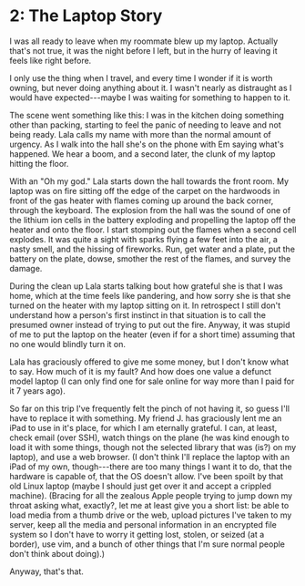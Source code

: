2: The Laptop Story
===================

I was all ready to leave when my roommate blew up my laptop.  Actually that's not true, it was the night before I left, but in the hurry of leaving it feels like right before.

I only use the thing when I travel, and every time I wonder if it is worth owning, but never doing anything about it.  I wasn't nearly as distraught as I would have expected---maybe I was waiting for something to happen to it.

The scene went something like this:  I was in the kitchen doing something other than packing, starting to feel the panic of needing to leave and not being ready.  Lala calls my name with more than the normal amount of urgency.  As I walk into the hall she's on the phone with Em saying what's happened.  We hear a boom, and a second later, the clunk of my laptop hitting the floor.

With an "Oh my god." Lala starts down the hall towards the front room.  My laptop was on fire sitting off the edge of the carpet on the hardwoods in front of the gas heater with flames coming up around the back corner, through the keyboard.  The explosion from the hall was the sound of one of the lithium ion cells in the battery exploding and propelling the laptop off the heater and onto the floor.  I start stomping out the flames when a second cell explodes.  It was quite a sight with sparks flying a few feet into the air, a nasty smell, and the hissing of fireworks.  Run, get water and a plate, put the battery on the plate, dowse, smother the rest of the flames, and survey the damage.

During the clean up Lala starts talking bout how grateful she is that I was home, which at the time feels like pandering, and how sorry she is that she turned on the heater with my laptop sitting on it.  In retrospect I still don't understand how a person's first instinct in that situation is to call the presumed owner instead of trying to put out the fire.  Anyway, it was stupid of me to put the laptop on the heater (even if for a short time) assuming that no one would blindly turn it on.

Lala has graciously offered to give me some money, but I don't know what to say.  How much of it is my fault?  And how does one value a defunct model laptop (I can only find one for sale online for way more than I paid for it 7 years ago).

So far on this trip I've frequently felt the pinch of not having it, so  guess I'll have to replace it with something.  My friend J. has graciously lent me an iPad to use in it's place, for which I am eternally grateful.  I can, at least, check email (over SSH), watch things on the plane (he was kind enough to load it with some things, though not the selected library that was (is?) on my laptop), and use a web browser.  (I don't think I'll replace the laptop with an iPad of my own, though---there are too many things I want it to do, that the hardware is capable of, that the OS doesn't allow.  I've been spoilt by that old Linux laptop (maybe I should just get over it and accept a crippled machine).  (Bracing for all the zealous Apple people trying to jump down my throat asking what, exactly?, let me at least give you a short list:  be able to load media from a thumb drive or the web, upload pictures I've taken to my server, keep all the media and personal information in an encrypted file system so I don't have to worry it getting lost, stolen, or seized (at a border), use vim, and a bunch of other things that I'm sure normal people don't think about doing).)

Anyway, that's that.
